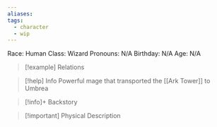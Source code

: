 ```yaml
---
aliases: 
tags:
  - character
  - wip
---
```

Race: Human
Class: Wizard
Pronouns: N/A
Birthday: N/A
Age: N/A

>[!example] Relations
> 

>[!help] Info
> Powerful mage that transported the [[Ark Tower]] to Umbrea
>

>[!info]+ Backstory
>

>[!important] Physical Description